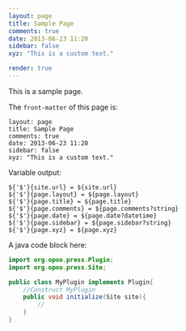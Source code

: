 ```yaml
---
layout: page
title: Sample Page
comments: true
date: 2013-06-23 11:20
sidebar: false
xyz: "This is a custom text."

render: true
---
```


This is a sample page.

The `front-matter` of this page is:

	layout: page
	title: Sample Page
	comments: true
	date: 2013-06-23 11:20
	sidebar: false
	xyz: "This is a custom text."

Variable output:

	${'$'}{site.url} = ${site.url}
	${'$'}{page.layout} = ${page.layout}
	${'$'}{page.title} = ${page.title}
	${'$'}{page.comments} = ${page.comments?string}
	${'$'}{page.date} = ${page.date?datetime}
	${'$'}{page.sidebar} = ${page.sidebar?string}
	${'$'}{page.xyz} = ${page.xyz}


A java code block here:

~~~java
import org.opoo.press.Plugin;
import org.opoo.press.Site;

public class MyPlugin implements Plugin{
	//Construct MyPlugin
	public void initialize(Site site){
		//
	}
}
~~~


